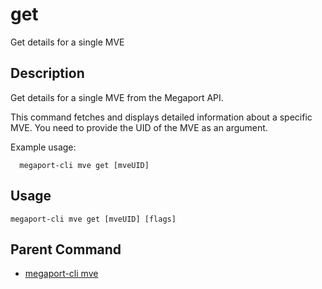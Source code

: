 # get

Get details for a single MVE

## Description

Get details for a single MVE from the Megaport API.

This command fetches and displays detailed information about a specific MVE.
You need to provide the UID of the MVE as an argument.

Example usage:

```
  megaport-cli mve get [mveUID]

```



## Usage

```
megaport-cli mve get [mveUID] [flags]
```



## Parent Command

* [megaport-cli mve](megaport-cli_mve.md)







